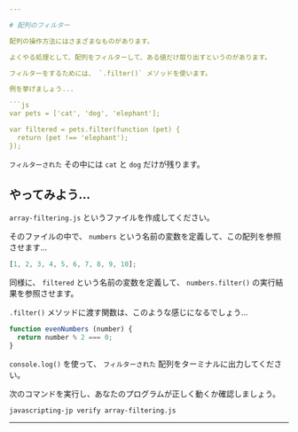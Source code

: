```yaml
---

# 配列のフィルター

配列の操作方法にはさまざまなものがあります。

よくやる処理として、配列をフィルターして、ある値だけ取り出すというのがあります。

フィルターをするためには、 `.filter()` メソッドを使います。

例を挙げましょう...

```js
var pets = ['cat', 'dog', 'elephant'];

var filtered = pets.filter(function (pet) {
  return (pet !== 'elephant');
});
```

`フィルターされた` その中には `cat` と `dog` だけが残ります。

## やってみよう...

`array-filtering.js` というファイルを作成してください。

そのファイルの中で、 `numbers` という名前の変数を定義して、この配列を参照させます...

```js
[1, 2, 3, 4, 5, 6, 7, 8, 9, 10];
```

同様に、 `filtered` という名前の変数を定義して、 `numbers.filter()` の実行結果を参照させます。

`.filter()` メソッドに渡す関数は、このような感じになるでしょう...

```js
function evenNumbers (number) {
  return number % 2 === 0;
}
```

`console.log()` を使って、 `フィルターされた` 配列をターミナルに出力してください。

次のコマンドを実行し、あなたのプログラムが正しく動くか確認しましょう。

`javascripting-jp verify array-filtering.js`

---
```

